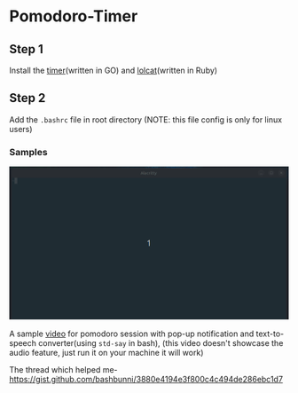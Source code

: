 # Pomodoro-Timer

## Step 1

Install the [timer](https://github.com/caarlos0/timer.git)(written in GO) and [lolcat](https://github.com/busyloop/lolcat.git)(written in Ruby)

## Step 2

Add the ``.bashrc`` file in root directory (NOTE: this file config is only for linux users)

### Samples

![image](sampleshots/change_work.gif)

A sample [video](sampleshots/pomodoro.gif) for pomodoro session with pop-up notification and text-to-speech converter(using ``std-say`` in bash), (this video doesn't showcase the audio feature, just run it on your machine it will work)







The thread which helped me- <a>https://gist.github.com/bashbunni/3880e4194e3f800c4c494de286ebc1d7</a>




